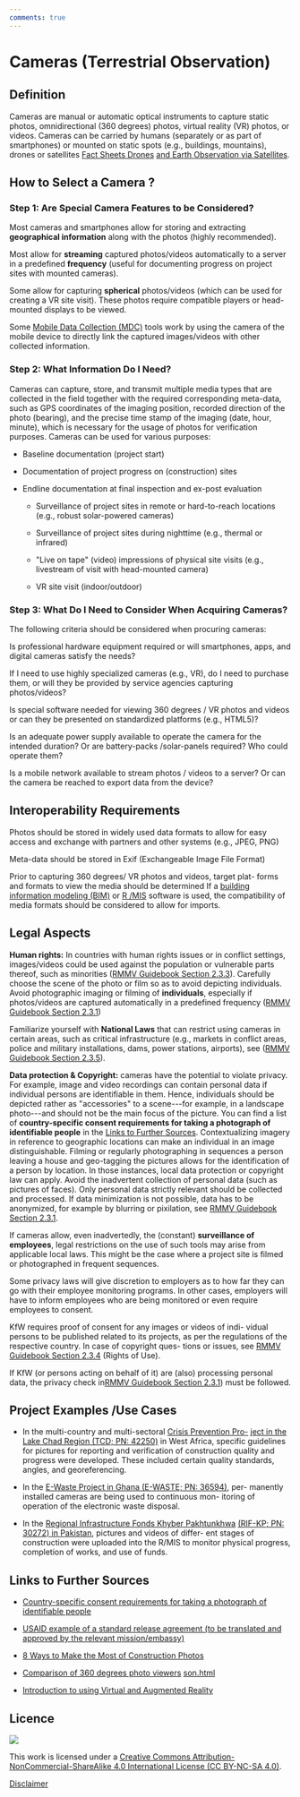 ```yaml
---
comments: true
---
```


# Cameras (Terrestrial Observation)

## Definition
 
  Cameras are manual or automatic optical instruments to capture static
  photos, omnidirectional (360 degrees) photos, virtual reality (VR) photos, or
  videos. Cameras can be carried by humans (separately or as part of
  smartphones) or mounted on static spots (e.g., buildings, mountains),
  drones or satellites [Fact Sheets Drones](drones.md) [and Earth
  Observation via Satellites](satellites.md).
 
## How to Select a Camera ?
### Step 1: Are Special Camera Features to be Considered?
 Most cameras and smartphones allow for storing and extracting **geographical information** along with the photos (highly recommended).
 
 Most allow for **streaming** captured photos/videos automatically to a server in a predefined **frequency** (useful for documenting progress on project sites with mounted cameras).
 
Some allow for capturing **spherical** photos/videos (which can be used for creating a VR site visit). These photos require compatible players or head-mounted displays to be viewed.
 
Some [Mobile Data Collection (MDC)](mdc.md) tools work by using the camera of the mobile device to directly link the captured images/videos with other collected information.

### Step 2: What Information Do I Need?

  Cameras can capture, store, and transmit multiple media types that are
  collected in the field together with the required corresponding
  meta-data, such as GPS coordinates of the imaging position, recorded
  direction of the photo (bearing), and the precise time stamp of the
  imaging (date, hour, minute), which is necessary for the usage of
  photos for verification purposes. Cameras can be used for various
  purposes:

-   Baseline documentation (project start)

-   Documentation of project progress on (construction) sites

-   Endline documentation at final inspection and ex-post evaluation

    -   Surveillance of project sites in remote or hard-to-reach
        locations (e.g., robust solar-powered cameras)

    -   Surveillance of project sites during nighttime (e.g., thermal or
        infrared)

    -   "Live on tape" (video) impressions of physical site visits
        (e.g., livestream of visit with head-mounted camera)

    -   VR site visit (indoor/outdoor)

### Step 3: What Do I Need to Consider When Acquiring Cameras?

  The following criteria should be considered when procuring cameras:
 
  Is professional hardware equipment required or will smartphones,
  apps, and digital cameras satisfy the needs?
 
  If I need to use highly specialized cameras (e.g., VR), do I need to
  purchase them, or will they be provided by service agencies capturing
  photos/videos?
 
  Is special software needed for viewing 360 degrees / VR photos and videos or
  can they be presented on standardized platforms (e.g., HTML5)?
 
  Is an adequate power supply available to operate the camera for the
  intended duration? Or are battery-packs /solar-panels required? Who
  could operate them?
 
  Is a mobile network available to stream photos / videos to a server?
  Or can the camera be reached to export data from the device?

## Interoperability Requirements

  Photos should be stored in widely used data formats to allow for easy
  access and exchange with partners and other systems (e.g., JPEG, PNG)
 
  Meta-data should be stored in Exif (Exchangeable Image File Format)
 
  Prior to capturing 360 degrees/ VR photos and videos, target plat- forms and
  formats to view the media should be determined If a [building
  information modeling (BIM)](bim.md) or [R /MIS](rmis.md) software is used, the compatibility of media formats should be considered to allow for imports.

## Legal Aspects

  **Human rights:** In countries with human rights issues or in conflict
  settings, images/videos could be used against the population or
  vulnerable parts thereof, such as minorities ([RMMV Guidebook Section 2.3.3](https://www.kfw-entwicklungsbank.de/Service/Publications-Videos/Publications-by-topic/Digitalisation/RMMV-Guidebook/)). Carefully choose the scene of the photo or film so as to avoid
  depicting individuals. Avoid photographic imaging or filming of
  **individuals**, especially if photos/videos are captured automatically in a predefined frequency  ([RMMV Guidebook Section 2.3.1](https://www.kfw-entwicklungsbank.de/Service/Publications-Videos/Publications-by-topic/Digitalisation/RMMV-Guidebook/))


  Familiarize yourself with **National Laws** that can restrict using
  cameras in certain areas, such as critical infrastructure (e.g.,
  markets in conflict areas, police and military installations, dams,
  power stations, airports), see ([RMMV Guidebook Section 2.3.5](https://www.kfw-entwicklungsbank.de/Service/Publications-Videos/Publications-by-topic/Digitalisation/RMMV-Guidebook/)).

  **Data protection & Copyright:** cameras have the potential to violate
  privacy. For example, image and video recordings can contain personal
  data if individual persons are identifiable in them. Hence,
  individuals should be depicted rather as "accessories" to a
  scene---for example, in a landscape photo---and should not be the main
  focus of the picture. You can find a list of **country-specific consent requirements for taking a photograph of identifiable people** in the [Links to Further Sources](#links-to-further-sources). Contextualizing imagery in reference to
  geographic locations can make an individual in an image
  distinguishable. Filming or regularly photographing in sequences a
  person leaving a house and geo-tagging the pictures allows for the
  identification of a person by location. In those instances, local data
  protection or copyright law can apply. Avoid the inadvertent
  collection of personal data (such as pictures of faces). Only personal
  data strictly relevant should be collected and processed. If data
  minimization is not possible, data has to be anonymized, for example
  by blurring or pixilation, see [RMMV Guidebook Section 2.3.1](https://www.kfw-entwicklungsbank.de/Service/Publications-Videos/Publications-by-topic/Digitalisation/RMMV-Guidebook/).
 
  If cameras allow, even inadvertedly, the (constant) **surveillance of
  employees**, legal restrictions on the use of such tools may arise
  from applicable local laws. This might be the case where a project
  site is filmed or photographed in frequent sequences.
 
  Some privacy laws will give discretion to employers as to how far they
  can go with their employee monitoring programs. In other cases,
  employers will have to inform employees who are being monitored or
  even require employees to consent.
 
  KfW requires proof of consent for any images or videos of indi- vidual
  persons to be published related to its projects, as per the
  regulations of the respective country. In case of copyright ques-
  tions or issues, see [RMMV Guidebook Section 2.3.4](https://www.kfw-entwicklungsbank.de/Service/Publications-Videos/Publications-by-topic/Digitalisation/RMMV-Guidebook/) (Rights of Use).
 
  If KfW (or persons acting on behalf of it) are (also) processing
  personal data, the privacy check in[RMMV Guidebook Section 2.3.1](https://www.kfw-entwicklungsbank.de/Service/Publications-Videos/Publications-by-topic/Digitalisation/RMMV-Guidebook/)) must be followed.

## Project Examples /Use Cases

-   In the multi-country and multi-sectoral [Crisis Prevention
    Pro-](https://www.kfw-entwicklungsbank.de/ipfz/Projektdatenbank/TCD---Stabilisierung-und-VersÃ¶hnung-im-Tschadseebecken-42250.htm)
    [ject in the Lake Chad Region (TCD; PN:
    42250)](https://www.kfw-entwicklungsbank.de/ipfz/Projektdatenbank/TCD---Stabilisierung-und-VersÃ¶hnung-im-Tschadseebecken-42250.htm)
    in West Africa, specific guidelines for pictures for reporting and
    verification of construction quality and progress were developed.
    These included certain quality standards, angles, and
    georeferencing.

-   In the [E-Waste Project in Ghana (E-WASTE; PN:
    36594)](https://www.kfw-entwicklungsbank.de/ipfz/Projektdatenbank/Umweltgerechtes--Recycling-und-Entsorgung-von-E-Schrott-Phase-I-36594.htm),
    per- manently installed cameras are being used to continuous mon-
    itoring of operation of the electronic waste disposal.

-   In the [Regional Infrastructure Fonds Khyber
    Pakhtunkhwa](https://www.kfw-entwicklungsbank.de/ipfz/Projektdatenbank/Regionaler-Infrastrukturfonds-fÃ¼r-Khyper-Pakhtunkhwa-30272.htm)
    [(RIF-KP; PN: 30272) in
    Pakistan](https://www.kfw-entwicklungsbank.de/ipfz/Projektdatenbank/Regionaler-Infrastrukturfonds-fÃ¼r-Khyper-Pakhtunkhwa-30272.htm),
    pictures and videos of differ- ent stages of construction were
    uploaded into the R/MIS to monitor physical progress, completion of
    works, and use of funds.

## Links to Further Sources

-   [Country-specific consent requirements for taking a photograph of identifiable people](https://commons.wikimedia.org/wiki/Commons:Country_specific_consent_requirements) 

-   [USAID example of a standard release agreement (to be translated and approved by the relevant mission/embassy)](https://www.usaid.gov/branding/photo-guide/release)

-   [8 Ways to Make the Most of Construction Photos](https://constructionblog.autodesk.com/construction-photos/)

-   [Comparison of 360 degrees photo viewers](https://360photo-to-video.com/360-photo-viewers-comparison.html)
  [son.html](https://360photo-to-video.com/360-photo-viewers-comparison.html)

-   [Introduction to using Virtual and Augmented Reality](https://www.dlr.de/sc/en/desktopdefault.aspx/tabid-1186/1640_read-19030/)


## Licence
![](https://i.creativecommons.org/l/by-nc-sa/4.0/88x31.png)

This work is licensed under a [Creative Commons Attribution-NonCommercial-ShareAlike 4.0 International License (CC BY-NC-SA 4.0)](https://creativecommons.org/licenses/by-nc-sa/4.0/).

[Disclaimer](disclaimer.md)
